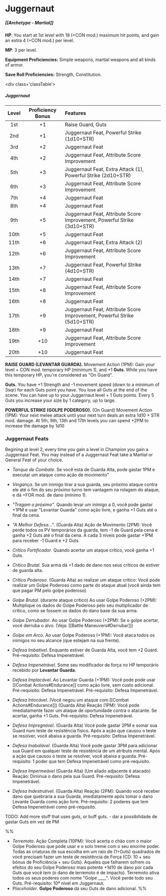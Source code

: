 # Juggernaut
##### [[Archetype - Martial]]

**HP**: You start at 1st level with 18 (+CON mod.) maximum hit points, and gain an extra 4 (+CON mod.) per level.

**MP**: 3 per level.

**Equipment Proficiencies:** Simple weapons, martial weapons and all kinds of armor.

**Save Roll Proficiencies:** Strength, Constitution.

\<div class='classTable'>
##### Juggernaut
| Level | Proficiency Bonus | Features                                                                 |
|:-----:|:-----------------:|:------------------------------------------------------------------------ |
|  1st  |        +1         | Raise Guard, Guts                                                        |
|  2nd  |        +1         | Juggernaut Feat, Powerful Strike (1d10+STR)                              |
|  3rd  |        +2         | Juggernaut Feat                                                          |
|  4th  |        +2         | Juggernaut Feat, Attribute Score Improvement                             |
|  5th  |        +3         | Juggernaut Feat, Extra Attack (1), Powerful Strike (2d10+STR)            |
|  6th  |        +3         | Juggernaut Feat, Attribute Score Improvement                             |
|  7th  |        +4         | Juggernaut Feat                                                          |
|  8th  |        +4         | Juggernaut Feat                                                          |
|  9th  |        +5         | Juggernaut Feat, Attribute Score Improvement, Powerful Strike (3d10+STR) |
| 10th  |        +5         | Juggernaut Feat                                                          |
| 11th  |        +6         | Juggernaut Feat, Extra Attack (2)                                        |
| 12th  |        +6         | Juggernaut Feat, Attribute Score Improvement                             |
| 13th  |        +7         | Juggernaut Feat, Powerful Strike (4d10+STR)                              |
| 14th  |        +7         | Juggernaut Feat                                                          |
| 15th  |        +8         | Juggernaut Feat, Attribute Score Improvement                             |
| 16th  |        +8         | Juggernaut Feat                                                          |
| 17th  |        +9         | Juggernaut Feat, Attribute Score Improvement, Powerful Strike (5d10+STR) |
| 18th  |        +9         | Juggernaut Feat                                                          |
| 19th  |        +10        | Juggernaut Feat, Attribute Score Improvement                             |
| 20th  |        +10        | Juggernaut Feat                                                          | 
</div>

**RAISE GUARD (LEVANTAR GUARDA).** Movement Action (1PM): Gain your level + CON mod. temporary HP (minimum 1), and +1 **Guts**. While you have this temporary HP, you're considered as "On Guard".

**Guts.** You have +1 Strength and -1 movement speed (down to a minimum of 3sqr) for each Guts point you have. You lose all Guts at the end of the scene. You can have up to your Juggernaut level + 1 Guts points. Every 5 Guts you increase your size by 1 category, up to large.

**POWERFUL STRIKE (GOLPE PODEROSO).** (On Guard) Movement Action (1PM): Your next melee attack until your next turn deals an extra 1d10 + STR mod. damage. At 5th, 9th, 13th and 17th levels you can spend +2PM to increase the damage by 1d10

### Juggernaut Feats

Begining at level 2, every time you gain a level in Champion you gain a Juggernaut Feat. You may instead of a Juggernaut Feat take a Martial or General Feat of your choice.

- *Tanque de Combate*. Se você está de Guarda Alta, pode gastar 1PM e executar um ataque como ação de movimento"

- *Vingança*. Se um inimigo tirar a sua guarda, seu próximo ataque contra ele até o fim do seu próximo turno tem vantagem na rolagem do ataque, e dá +FOR mod. de dano (mínimo 1).

- *"Tragam o próximo"*. Quando levar um inimigo a 0, você pode gastar +1PM e usar "Levantar Guarda" como ação livre, e ganha +1 Guts até o final da cena.

- *"A Melhor Defesa..."*. (Guarda Alta) Ação de Movimento (2PM): Você perde todos os PV temporários da guarda, tem -1 de Guard pela cena e ganha +2 Guts até o final da cena. A cada 3 níveis pode gastar +1PM para receber -1 Guard e +2 Guts.

- *Crítico Fortificador*. Quando acertar um ataque crítico, você ganha +1 Guts.

- *Crítico Brutal*. Sua arma dá +1 dado de dano nos seus críticos de estiver de guarda alta.

- *Crítico Poderoso*. (Guarda Alta) ao realizar um ataque crítico: Você pode realizar um Golpe Poderoso como parte do ataque atual (você ainda tem que pagar PM pelo golpe poderoso).

- *Golpe Brutal*. (durante ataque crítico) Ao usar Golpe Poderoso (+2PM): Multiplique os dados do Golpe Poderoso pelo seu multiplicador de crítico, como se fossem os dados do dano base da sua arma.

- *Golpe Derrubador*. Ao usar Golpe Poderoso (+2PM): Se o golpe acertar, você derruba o alvo. (Veja: [[Battle Maneuvers#Derrubar]])

- *Golpe em Arco*. Ao usar Golpe Poderoso (+1PM): Você ataca todos os inimigos no seu alcance (que estejam na sua frente).

- *Defesa Imbatível*. Enquanto estiver de Guarda Alta, você tem +2 Guard. Pré-requisito: Defesa Impenetrável.

- *Defesa Impenetrável*. Some seu modificador de força no HP temporário recebido por **Levantar Guarda**.

- *Defesa Implacável*. Ao Levantar Guarda (+1PM): Você pode pode usar [[Combat Actions#Endurance]] como ação livre, sem custo adicional. Pré-requisito: Defesa Impenetrável. Pré-requisito: Defesa Impenetrável.

- *Defesa Intocável*. (Você negou um ataque com [[Combat Actions#Endurance]]) (Guarda Alta) Reação (1PM): Você pode imediatamente fazer um ataque de oportunidade contra o atacante. Se acertar, ganha +1 Guts. Pré-requisito: Defesa Impenetrável.

- *Defesa Impregnável*. (Guarda Alta) Você pode gastar 2PM e somar sua Guard num teste de resistência físico. Após a ação que causou o teste se resolver, você abaixa a guarda. Pré-requisito: Defesa Impenetrável.

- *Defesa Inabalável*. (Guarda Alta) Você pode gastar 3PM para adicionar sua Guard em qualquer teste de resistência de um atributo mental. Após a ação que causou o teste se resolver, você abaixa a guarda. Pré-requisito: 1 poder que tem Defesa Impenetrável como pré-requisito.

- *Defesa Impermeável* (Guarda Alta) (Um aliado adjacente é atacado) Reação: Diminua o dano pela sua Guard. Pré-requisito: Defesa Impenetrável.

- *Defesa Indestrutível*. (Guarda Alta) Reação (2PM): Quando você receber dano que quebraria a sua Guarda, imediatamente após tomar o dano Levante Guarda como ação livre. Pré-requisito: 2 poderes que tem Defesa Impenetrável como pré-requisito.

TODO: Add more stuff that uses guts, or buff guts.
	- dar a possibilidade de gastar Guts em vez de PM

%%
- *Terremoto*. Ação Completa (10PM): Você acerta o chão com o maior Golpe Poderoso que pode usar e o solo treme com o seu enorme poder. Todas as criaturas de sua escolha em um raio de (1+Guts) quadrados de você precisam fazer um teste de resistência de Força (CD: 10 + seu bônus de Proficiência + seu Guts). Aqueles que falharem sofrem os efeitos do seu Golpe Poderoso mais potente +1d10 de dano por cada Guts que você tem (o dano de terremoto é de impacto). Terremoto ativa todos os seus poderes com nome "Golpe \_\_\_\_". Você perde todo seu Guts. Pré-requisito: 10º nível em Juggernaut.
- *Placeholder*. **Golpe Poderoso** dá seu Guts de dano adicional.
%%